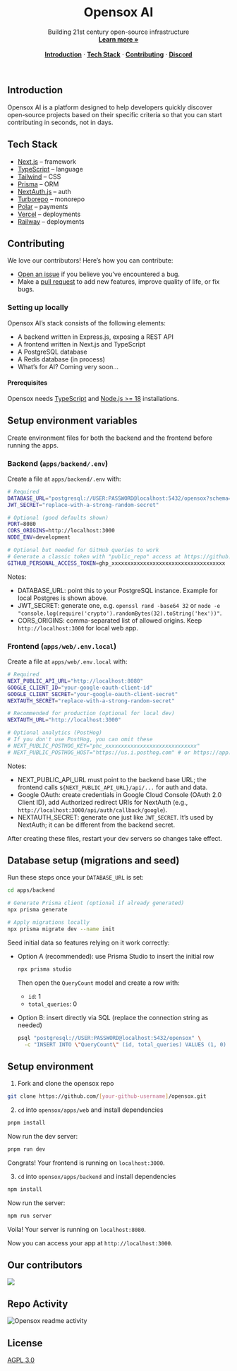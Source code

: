 <h1 align="center">Opensox AI</h1>

<p align="center">
    Building 21st century open-source infrastructure
    <br />
    <a href="https://opensox.ai"><strong>Learn more »</strong></a>
    <br />
    <br />
    <a href="#introduction"><strong>Introduction</strong></a> ·
    <a href="#tech-stack"><strong>Tech Stack</strong></a> ·
    <a href="#contributing"><strong>Contributing</strong></a> ·
    <a href="https://discord.gg/zbHzgMNBrm"><strong>Discord</strong></a>
</p>


<br/>

## Introduction

Opensox AI is a platform designed to help developers quickly discover open-source projects based on their specific criteria so that you can start contributing in seconds, not in days.

## Tech Stack

- [Next.js](https://nextjs.org/) – framework
- [TypeScript](https://www.typescriptlang.org/) – language
- [Tailwind](https://tailwindcss.com/) – CSS
- [Prisma](https://www.prisma.io/) – ORM
- [NextAuth.js](https://next-auth.js.org/) – auth
- [Turborepo](https://turbo.build/repo) – monorepo
- [Polar](https://polar.sh/) – payments
- [Vercel](https://vercel.com/) – deployments
- [Railway](https://railway.com/) – deployments


## Contributing

We love our contributors! Here’s how you can contribute:

- [Open an issue](https://github.com/apsinghdev/opensox/issues) if you believe you’ve encountered a bug.
- Make a [pull request](https://github.com/apsinghdev/opensox/pulls) to add new features, improve quality of life, or fix bugs.

### Setting up locally

Opensox AI’s stack consists of the following elements:

- A backend written in Express.js, exposing a REST API
- A frontend written in Next.js and TypeScript
- A PostgreSQL database
- A Redis database (in process)
- What’s for AI? Coming very soon…

#### Prerequisites

Opensox needs [TypeScript](https://www.typescriptlang.org/download/) and [Node.js >= 18](https://nodejs.org/en/download/package-manager) installations.

## Setup environment variables

Create environment files for both the backend and the frontend before running the apps.

### Backend (`apps/backend/.env`)

Create a file at `apps/backend/.env` with:

```bash
# Required
DATABASE_URL="postgresql://USER:PASSWORD@localhost:5432/opensox?schema=public"
JWT_SECRET="replace-with-a-strong-random-secret"

# Optional (good defaults shown)
PORT=8080
CORS_ORIGINS=http://localhost:3000
NODE_ENV=development

# Optional but needed for GitHub queries to work
# Generate a classic token with "public_repo" access at https://github.com/settings/tokens
GITHUB_PERSONAL_ACCESS_TOKEN=ghp_xxxxxxxxxxxxxxxxxxxxxxxxxxxxxxxxxxxx
```

Notes:
- DATABASE_URL: point this to your PostgreSQL instance. Example for local Postgres is shown above.
- JWT_SECRET: generate one, e.g. `openssl rand -base64 32` or `node -e "console.log(require('crypto').randomBytes(32).toString('hex'))"`.
- CORS_ORIGINS: comma-separated list of allowed origins. Keep `http://localhost:3000` for local web app.

### Frontend (`apps/web/.env.local`)

Create a file at `apps/web/.env.local` with:

```bash
# Required
NEXT_PUBLIC_API_URL="http://localhost:8080"
GOOGLE_CLIENT_ID="your-google-oauth-client-id"
GOOGLE_CLIENT_SECRET="your-google-oauth-client-secret"
NEXTAUTH_SECRET="replace-with-a-strong-random-secret"

# Recommended for production (optional for local dev)
NEXTAUTH_URL="http://localhost:3000"

# Optional analytics (PostHog)
# If you don't use PostHog, you can omit these
# NEXT_PUBLIC_POSTHOG_KEY="phc_xxxxxxxxxxxxxxxxxxxxxxxxxxxxx"
# NEXT_PUBLIC_POSTHOG_HOST="https://us.i.posthog.com" # or https://app.posthog.com
```

Notes:
- NEXT_PUBLIC_API_URL must point to the backend base URL; the frontend calls `${NEXT_PUBLIC_API_URL}/api/...` for auth and data.
- Google OAuth: create credentials in Google Cloud Console (OAuth 2.0 Client ID), add Authorized redirect URIs for NextAuth (e.g., `http://localhost:3000/api/auth/callback/google`).
- NEXTAUTH_SECRET: generate one just like `JWT_SECRET`. It’s used by NextAuth; it can be different from the backend secret.

After creating these files, restart your dev servers so changes take effect.


## Database setup (migrations and seed)

Run these steps once your `DATABASE_URL` is set:

```bash
cd apps/backend

# Generate Prisma client (optional if already generated)
npx prisma generate

# Apply migrations locally
npx prisma migrate dev --name init
```

Seed initial data so features relying on it work correctly:

- Option A (recommended): use Prisma Studio to insert the initial row

  ```bash
  npx prisma studio
  ```

  Then open the `QueryCount` model and create a row with:
  - `id`: 1
  - `total_queries`: 0

- Option B: insert directly via SQL (replace the connection string as needed)

  ```bash
  psql "postgresql://USER:PASSWORD@localhost:5432/opensox" \
    -c "INSERT INTO \"QueryCount\" (id, total_queries) VALUES (1, 0) ON CONFLICT (id) DO NOTHING;"
  ```


## Setup environment

1. Fork and clone the opensox repo

```bash
git clone https://github.com/[your-github-username]/opensox.git
```

2. `cd` into `opensox/apps/web` and install dependencies

```bash
pnpm install
```

Now run the dev server:

```bash
pnpm run dev
```

Congrats! Your frontend is running on `localhost:3000`.

3. `cd` into `opensox/apps/backend` and install dependencies

```bash
npm install
```

Now run the server:

```bash
npm run server
```

Voila! Your server is running on `localhost:8080`.

Now you can access your app at `http://localhost:3000`.

## Our contributors

<a href="https://github.com/apsinghdev/opensox/graphs/contributors">
  <img src="https://contrib.rocks/image?repo=apsinghdev/opensox" />
</a>

## Repo Activity

![Opensox readme activity](https://repobeats.axiom.co/api/embed/e6a9549f6e68c7666aa0524d83647bd34a97b4ca.svg "Repobeats analytics image")

## License

[AGPL 3.0](./LICENSE)